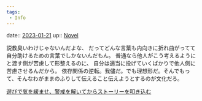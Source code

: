 ```yaml
---
tags:
 - Info
---
```


date:: [2023-01-21](/Daily_Note/2023-01-21.md)
up:: [Novel](../Bar/Novel/Topics/Novel.md)

説教臭いわけじゃないんだよな、
だってどんな言葉も内向きに折れ曲がってて自分助けるための言葉でしかないんだもん。
普通なら他人がこう考えるようにと渡す側が苦慮して形整えるのに、
自分は適当に投げていくばかりで他人側に苦慮させるんだから。
依存関係の逆転。我儘だ。でも理想形だ。そんでもって、そんなわがままのふりして伝えること伝えようとするのが文化だろ。

[遊びで気を緩ませ、警戒を解いてからストーリーを叩き込む](遊びで気を緩ませ、警戒を解いてからストーリーを叩き込む.md)